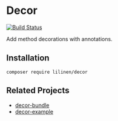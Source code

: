 # Decor
[![Build Status](https://travis-ci.org/LiLinen/decor.svg?branch=master)](https://travis-ci.org/LiLinen/decor)

Add method decorations with annotations.
 
 ## Installation
 
`composer require lilinen/decor`

## Related Projects

* [decor-bundle](https://github.com/LiLinen/decor-bundle)
* [decor-example](https://github.com/LiLinen/decor)
